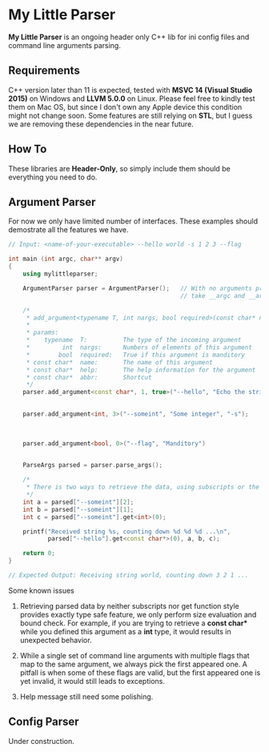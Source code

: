 # My Little Parser


**My Little Parser** is an ongoing header only C++ lib for ini config files and command line arguments parsing.


## Requirements


C++ version later than 11 is expected, tested with **MSVC 14 (Visual Studio 2015)** on Windows and **LLVM 5.0.0** on Linux. Please feel free to kindly test them on Mac OS, but since I don't own any Apple device this condition might not change soon. Some features are still relying on **STL**, but I guess we are removing these dependencies in the near future.


## How To


These libraries are **Header-Only**, so simply include them should be everything you need to do.


## Argument Parser


For now we only have limited number of interfaces. These examples should demostrate all the features we have.


```c++
// Input: <name-of-your-executable> --hello world -s 1 2 3 --flag

int main (int argc, char** argv)
{
    using mylittleparser;

    ArgumentParser parser = ArgumentParser();   // With no arguments provided, the parser would automatically
                                                // take __argc and __argv as input.

    /*
     * add_argument<typename T, int nargs, bool required>(const char* name, const char* help, const char* abbr)
     *
     * params: 
     *    typename  T:          The type of the incoming argument
     *         int  nargs:      Numbers of elements of this argument
     *        bool  required:   True if this argument is manditory
     * const char*  name:       The name of this argument
     * const char*  help:       The help information for the argument
     * const char*  abbr:       Shortcut
     */
    parser.add_argument<const char*, 1, true>("--hello", "Echo the string");    // True required flag to indicate
                                                                                // this argument is manditory.

    parser.add_argument<int, 3>("--someint", "Some integer", "-s");             // Use more multiple elements for
                                                                                // single argument, and work with 
                                                                                // shortcut.

    parser.add_argument<bool, 0>("--flag", "Manditory")                         // Be careful that, bool type can
                                                                                // only accept 0 elements.

    ParseArgs parsed = parser.parse_args();

    /*
     * There is two ways to retrieve the data, using subscripts or the get<T> function.
     */
    int a = parsed["--someint"][2];
    int b = parsed["--someint"][1];
    int c = parsed["--someint"].get<int>(0);

    printf("Received string %s, counting down %d %d %d ...\n",
           parsed["--hello"].get<const char*>(0), a, b, c);

    return 0;
}

// Expected Output: Receiving string world, counting down 3 2 1 ...
```


Some known issues


1. Retrieving parsed data by neither subscripts nor get<T> function style provides exactly type safe feature, we only perform size evaluation and bound check. For example, if you are trying to retrieve a **const char\*** while you defined this argument as a **int** type, it would results in unexpected behavior.


2. While a single set of command line arguments with multiple flags that map to the same argument, we always pick the first appeared one. A pitfall is when some of these flags are valid, but the first appeared one is yet invalid, it would still leads to exceptions.


3. Help message still need some polishing.


## Config Parser


Under construction.